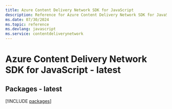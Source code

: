 ```yaml
---
title: Azure Content Delivery Network SDK for JavaScript
description: Reference for Azure Content Delivery Network SDK for JavaScript
ms.date: 07/30/2024
ms.topic: reference
ms.devlang: javascript
ms.service: contentdeliverynetwork
---
```

# Azure Content Delivery Network SDK for JavaScript - latest
## Packages - latest
[!INCLUDE [packages](content-delivery-network-index.md)]